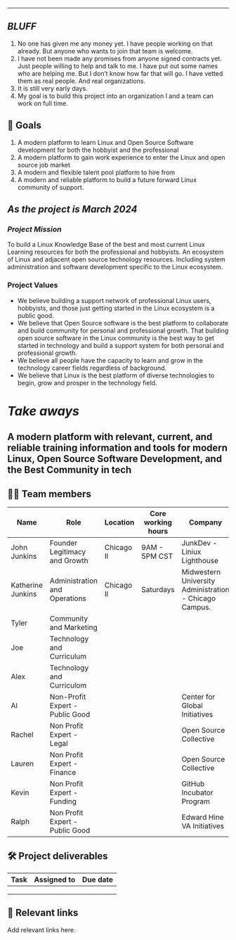 
---
## _BLUFF_

1. No one has given me any money yet. I have people working on that already. But anyone who wants to join that team is welcome.
2. I have not been made any promises from anyone signed contracts yet. Just people willing to help and talk to me. I have put out some names who are helping me. But I don’t know how far that will go. I have vetted them as real people. And real organizations.
3. It is still very early days.
4. My goal is to build this project into an organization I and a team can work on full time.
## 🎯️ Goals

1. A modern platform to learn Linux and Open Source Software development for both the hobbyist and the professional
2. A modern platform to gain work experience to enter the Linux and open source job market
3. A modern and flexible talent pool platform to hire from
4. A modern and reliable platform to build a future forward Linux community of support. 
## _**As the project is March 2024**_

### _Project Mission_

To build a Linux Knowledge Base of the best and most current Linux Learning resources for both the professional and hobbyists. An ecosystem of Linux and adjacent open source technology resources. Including system administration and software development specific to the Linux ecosystem.
  
### Project Values

- We believe building a support network of professional Linux users, hobbyists, and those just getting started in the Linux ecosystem is a public good.
- We believe that Open Source software is the best platform to collaborate and build community for personal and professional growth. That building open source software in the Linux community is the best way to get started in technology and build a support system for both personal and professional growth.
- We believe all people have the capacity to learn and grow in the technology career fields regardless of background.
- We believe that Linux is the best platform of diverse technologies to begin, grow and prosper in the technology field.
# _**Take aways**_

## A modern platform with relevant, current, and reliable training information and tools for modern Linux, Open Source Software Development, and the Best Community in tech
## 🧑‍💻 Team members

| Name              | Role                            | Location   | Core working hours | Company                                                |
| ----------------- | ------------------------------- | ---------- | ------------------ | ------------------------------------------------------ |
| John Junkins      | Founder Legitimacy and Growth   | Chicago Il | 9AM - 5PM CST      | JunkDev - Liniux Lighthouse                            |
| Katherine Junkins | Administration and Operations   | Chicago Il | Saturdays          | Midwestern University Administration - Chicago Campus. |
| Tyler             | Community and Marketing         |            |                    |                                                        |
| Joe               | Technology and Curriculum       |            |                    |                                                        |
| Alex              | Technology and Curriculom       |            |                    |                                                        |
| Al                | Non-Profit Expert - Public Good |            |                    | Center for Global Initiatives                          |
| Rachel            | Non Profit Expert - Legal       |            |                    | Open Source Collective                                 |
| Lauren            | Non Profit Expert - Finance     |            |                    | Open Source Collective                                 |
| Kevin             | Non Profit Expert -Funding      |            |                    | GitHub Incubator Program                               |
| Ralph             | Non Profit Expert - Public Good |            |                    | Edward Hine VA Initiatives                             |

## 🛠️ Project deliverables

| Task | Assigned to | Due date |
| ---- | ----------- | -------- |
|      |             |          |
|      |             |          |
|      |             |          |

## 🔗 Relevant links

Add relevant links here.


